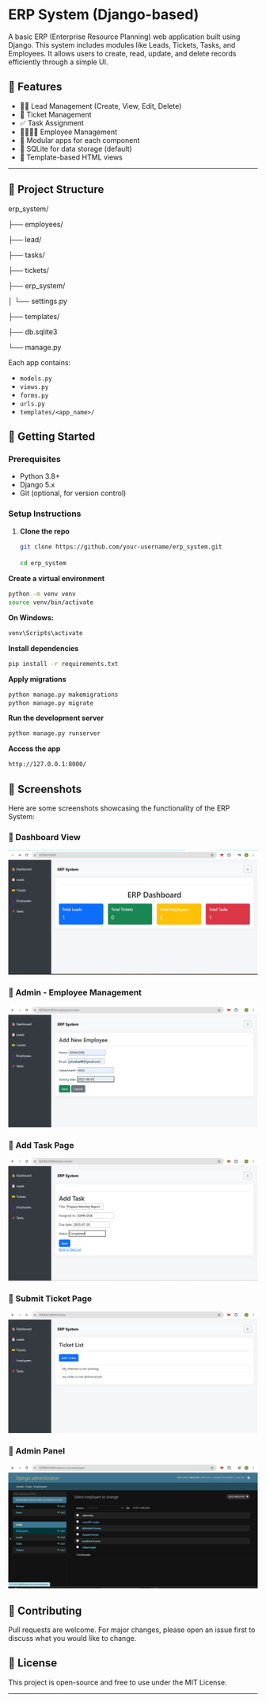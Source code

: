 # ERP System (Django-based)

A basic ERP (Enterprise Resource Planning) web application built using Django. This system includes modules like Leads, Tickets, Tasks, and Employees. It allows users to create, read, update, and delete records efficiently through a simple UI.

## 🔧 Features

- 🧑‍💼 Lead Management (Create, View, Edit, Delete)
- 🎫 Ticket Management
- ✅ Task Assignment
- 👨‍👩‍👧‍👦 Employee Management
- 📁 Modular apps for each component
- 🧠 SQLite for data storage (default)
- 📄 Template-based HTML views

---
## 📁 Project Structure

erp_system/

├── employees/

├── lead/

├── tasks/

├── tickets/

├── erp_system/

│ └── settings.py

├── templates/

├── db.sqlite3

└── manage.py


Each app contains:
- `models.py`
- `views.py`
- `forms.py`
- `urls.py`
- `templates/<app_name>/`


## 🚀 Getting Started

### Prerequisites
- Python 3.8+
- Django 5.x
- Git (optional, for version control)

### Setup Instructions

1. **Clone the repo**
   ```bash
   git clone https://github.com/your-username/erp_system.git
   
   cd erp_system
   ```
**Create a virtual environment**
```bash
python -m venv venv
source venv/bin/activate  
```
**On Windows:**
```bash
venv\Scripts\activate
```
**Install dependencies**
```bash
pip install -r requirements.txt
```
**Apply migrations**
```bash
python manage.py makemigrations 
python manage.py migrate
```
**Run the development server**
```bash
python manage.py runserver
```
**Access the app**
```bash
http://127.0.0.1:8000/
```
## 📸 Screenshots

Here are some screenshots showcasing the functionality of the ERP System:

### 🔹 Dashboard View
![Dashboard](screenshots/dashboard-view.png)

### 🔹 Admin - Employee Management
![Employee Management](screenshots/employee-management.png)

### 🔹 Add Task Page
![Add Task](screenshots/add-task.png)

### 🔹 Submit Ticket Page
![Submit Ticket](screenshots/submit-ticket.png)

### 🔹 Admin Panel
![Admin View](screenshots/admin-view.png)

## 🤝 Contributing
Pull requests are welcome. For major changes, please open an issue first to discuss what you would like to change.

## 📜 License
This project is open-source and free to use under the MIT License.

---

